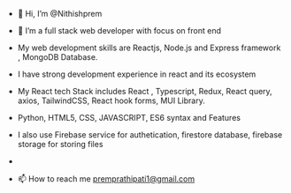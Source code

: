 - 👋 Hi, I’m @Nithishprem
- 👀 I’m a full stack web developer with focus on front end
- My web development skills are Reactjs, Node.js and Express framework , MongoDB Database.
- I have strong development experience in react and its ecosystem
- My React tech Stack includes React , Typescript, Redux, React query, axios, TailwindCSS, React hook forms, MUI Library.
- Python, HTML5, CSS, JAVASCRIPT, ES6 syntax and Features
- I also use Firebase service for authetication, firestore database, firebase storage for storing files
- 

- 📫 How to reach me premprathipati1@gmail.com

<!---
Nithishprem/Nithishprem is a ✨ special ✨ repository because its `README.md` (this file) appears on your GitHub profile.
You can click the Preview link to take a look at your changes.
--->
